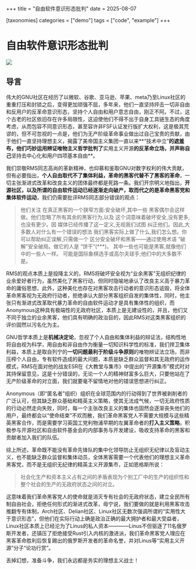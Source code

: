 +++
title = "自由软件意识形态批判"
date = 2025-08-07

[taxonomies]
categories = ["demo"]
tags = ["code", "example"]
+++

# 自由软件意识形态批判

![](https://www.gnu.org/graphics/gnu-linux-simple-wallpaper.png)

## 导言

伟大的GNU社区在经历了以微软、谷歌、亚马逊、苹果、meta乃至Linux社区的重重打压和封锁之后，变得更加顽强不屈，多年来，他们一直坚持抨击一切非自由和反用户的反革命意识形态，坚持个人自由和用户意志自由，刚正不阿。不过，这个古老的社区依旧存在许多局限性，这迫使他们不得不出于自身工具链生态的角度考虑，从而包容不同意识形态，甚至容许非FSF认证发行版扩大权利，这是极其荒谬的，但不可忽视的一点是，他们为无产阶级革命事业做出过自己宝贵的贡献，由于他们一直坚持理想主义，揭露了美帝国主义集团一直以来**“技术中立”**的遮羞布，他们巧妙运用辨证唯物主义哲学批判了**实用主义开源**的反革命立场，并声称自己**坚持去中心化和用户四项基本自由**。

我们崇敬RMS同志高尚的革新精神，也仰慕和鉴取GNU对数字权利的伟大贡献，但有必要指出，**个人自由取代不了集体利益，革命的黑客代替不了黑客的革命**，一切主张渐进式改革和改良主义的团体最终都是死路一条。我们开宗明义地指出，**开源社区，以及所谓的自由软件运动已经逐渐走向破产，取而代之的是革命黑客党和集体软件运动**，我们仍需要批评RMS同志部分错误的观点：

>他们关注 在真正黑客的一个狭窄方面:安全破坏,其中一些 黑客偶尔会这样做。他们忽略了所有其余的黑客行为,以及 这个词意味着破坏安全,没有更多,也没有更少。因 媒体已经传播了这一定义,无视我们试图 纠正他们。因此,大多数人对什么有一个错误的想法 我们黑客实际上做了什么,我们怎么想。你可以帮助纠正误解,只需做一个 区分安全破坏和黑客——通过使用术语 “破解”安全破局。做它的人是 “饼干”(***)。 其中一些也可能是黑客,就像他们中的一些人一样。 可能是国际象棋选手或高尔夫球手;他们中的大多数不是。 

RMS的观点本质上是投降主义的，RMS将破坏安全视为“业余黑客”无组织纪律的业余爱好者行为，虽然美化了黑客行动，但同时隐喻地承认了改良主义高于暴力革命的庸俗思想，此外，这种美化也存在对黑客攻击行动者的意识形态诋毁，将全体革命黑客视为无政府行动者，拒绝承认大部分黑客组织自发的集体性，同时，他主张只有渐进式改革取代暴力革命的自由软件运动才是具有集体性的组织，而Anonymous这种具有极端性的无政府社区，本质上是无建设性的，并且，他们又不同于独立的业余黑客，他们具有明确的政治目的，因此RMS对这类黑客组织的评价固然以污名化为主。

GNU哲学本质上是**机械决定论**，忽视了个人自由和集体利益的辩证法，结构性地将自由视为科学，用自由和非自由作为衡量一切知识科学性的标准，我们捍卫集体利益，本质上是取自列宁的**一切问题最利于阶级斗争原则**的唯物辨证法立场，而非压榨个人自由，专有软件造成的最大问题，本质是缺乏群众监督和其无政府的运作模式，RMS在面对他的战友ESR在《大教堂与集市》中提出的“开源集市”模式时对其持保留意见，这是十分错误的，无论一个人的精神财富多么巨大，只要他站在了无产阶级革命的对立面，我们就要毫不留情地对他的错误思想进行纠正。

Anonymous（即“匿名者"组织）组织在全球范围内的行动得到了世界被剥削者的广泛认可，但其缺乏群众基础和精英主义策略，使其无法成气候，一切无政府性质的行动必然走向失败，同时，每一个主张改良主义的集体也固然会逐渐丧失他们的用户，最终都会以“使命结束”不欢而散，我们革命黑客党人不需要大规模与这些精英黑客合作，而是需要学习英国工党利物浦早期的左翼革命者的**打入主义策略**，积极参与开源社区和自由软件基金会的内部事务与开发建设，吸收支持革命的黑客和贡献者加入我们的队伍。

综上所述，革命既不能没有革命先锋队的集中化领导防止无组织无纪律以及盲动主义，也不能缺乏群众监督和集体动员，全体黑客需要一个代表他们的理想主义革命黑客党，而不是无组织无纪律的精英主义开源集市，正如恩格斯所说：

>社会化生产和资本主义占有之间的矛盾表现为个别工厂中的生产的组织性和整个社会的生产的无政府状态之间的对立。

这意味着我们革命黑客党人的使命就是消灭专有社会的无政府状态，建立全民所有制自由社会，拒绝任何形式的渐进式改革，毋宁说，我们要做的就是利用黑客攻击推翻专有体制，Arch社区、Delian社区、Linux社区无数次强调所谓的“实用性大于意识形态”，但他们在实际行动上确是政治正确的最大拥护者和最大受益者，Linux社区本质上已经沦为了Linus的私人资本————Linus不但驱逐了11名俄罗斯开发者，还镇压了拒绝接受Rust引入内核的激进派，我们革命黑客党人理应在黑客革命胜利后恢复踢出的俄罗斯开发者的革命名誉，并对Linus等“实用主义开源”分子“论功行赏”。

丢掉幻想，准备斗争，我们永远都是务实的理想主义战士！

